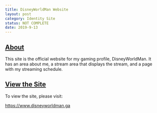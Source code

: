 ```yaml
---
title: DisneyWorldMan Website
layout: post
category: Identity Site
status: NOT COMPLETE
date: 2019-9-13
---
```



## <u>About</u>

This site is the official website for my gaming profile, DisneyWorldMan.  It has an area about me, a stream area that displays the stream, and a page with my streaming schedule.


## <u>View the Site</u>

To view the site, please visit:

<a target="_blank" href="https://www.disneyworldman.ga">https://www.disneyworldman.ga</a>
